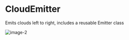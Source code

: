 # CloudEmitter
Emits clouds left to right, includes a reusable Emitter class

![image-2](https://user-images.githubusercontent.com/26833905/45341535-25c0be80-b5ef-11e8-953b-0a8b9d2d2d65.GIF)


